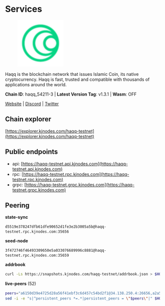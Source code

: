 # Services

<figure><img src="https://raw.githubusercontent.com/kj89/cosmos-images/main/logos/haqq.png" width="150" alt=""><figcaption></figcaption></figure>

Haqq is the blockchain network that issues Islamic Coin,  its native cryptocurrency. Haqq is fast, trusted and  compatible with thousands of applications around the world.

**Chain ID**: haqq_54211-3 | **Latest Version Tag**: v1.3.1 | **Wasm**: OFF

[Website](https://islamiccoin.net) | [Discord](https://discord.gg/hU9MHG5kZq) | [Twitter](https://twitter.com/Islamic_Coin)




## Chain explorer
[https://explorer.kjnodes.com/haqq-testnet](https://explorer.kjnodes.com/haqq-testnet)

## Public endpoints

* api: [https://haqq-testnet.api.kjnodes.com](https://haqq-testnet.api.kjnodes.com)
* rpc: [https://haqq-testnet.rpc.kjnodes.com](https://haqq-testnet.rpc.kjnodes.com)
* grpc: [https://haqq-testnet.grpc.kjnodes.com](https://haqq-testnet.grpc.kjnodes.com)

## Peering

**state-sync**

```text
d5519e378247dfb61dfe90652d1fe3e2b3005a5b@haqq-testnet.rpc.kjnodes.com:35656
```

**seed-node**

```text
3f472746f46493309650e5a033076689996c8881@haqq-testnet.rpc.kjnodes.com:35659
```

**addrbook**
```bash
curl -Ls https://snapshots.kjnodes.com/haqq-testnet/addrbook.json > $HOME/.haqqd/config/addrbook.json
```

**live-peers** (52)
```bash
peers="a6150d39e4725d28a56f41ebf3c6d457c54bd2f1@34.138.250.4:26656,a2a54da560ab8e02761946be42516b93d4ab5955@154.26.157.235:35656,f54d4de6d4ae81ec8a2315b54247872b315f198d@65.109.57.9:26656,927a323649e7dd8d4c75da6e5edaee439652b46f@65.109.92.241:20116,d5519e378247dfb61dfe90652d1fe3e2b3005a5b@65.109.68.190:35656,56158e0f2acf850114e82644afceb565a73b08cc@185.144.99.95:26656,2d13d679b64e1a574904a140f72815644ec71131@65.21.133.125:30656,6771e65c1b30cc514faf5943320fdda480fe9124@95.216.39.183:26656,48a2a7762a579d25bca95b0a3548b714238dd60b@213.239.216.252:20656,90b1d14fc7393c6b6452ecf8b3cdd078a445a238@65.109.112.178:29656,3df5a68b919177179c6dcb0b9c9354fd6bbba1c8@65.109.92.240:20116,b09a7df87767ae782099d5ee352d679e3260247a@65.108.124.219:34656,f50b6abb555c0d420834860d9a8f499801bb3ae8@135.181.62.222:26656,23ff658b56fbb8bc73372973a34733ff5d79b435@142.132.202.50:11604,c9cd5d439bbe7430b0beeae98ba61b17430e0bc8@154.26.157.229:35656,47a269c3e30f70d8234a2afd8e9055e74129fde0@65.108.129.29:36656,59af99085c961a6a5c8dc4bc8b3abffda16ddccb@135.181.38.62:26656,1fefb6b75431482502e125a290deba1e7e539d4e@135.181.148.11:26656,f93085d78df16bbd16a525683af7f857ce1cd983@188.40.98.169:36656,073a2d6ef69f04b563e160a0e33eab84ae093aa9@154.26.157.233:35656,eb503dddcc41ba801c646d63cc762de4e9c43aa4@35.228.23.164:26656,b87827b470b0fa37e6ff5d10703ffbe4b35dec46@149.102.133.3:35656,26f20a2f80a4738a30a9634947a3aae67da31be3@65.108.254.227:26656,78e3ef8adf819b479acc13a2f92ab5c0fa350aeb@66.45.231.30:11464,0629018cef2e53288757381ffdc0b84cbb5931cc@95.216.1.249:26656,f57fae1bdea281392b563a58978a2d8c0a37725f@95.217.233.234:26656,2cf9914750cbe3d8682511d5bd28b97eca895b23@188.34.153.111:26656,9eb507f9365313dbe7f426050fec9648298f58ee@109.205.183.51:26656,3ba8280c245f4d63a8f7913aea64a5071f0c76d7@65.109.18.166:54656,f1b1df46afd4c9d4f66051437078c0b85bc6b67b@65.108.206.118:61056,2c985526b0ef9cc1044b33b8f56db42e2e5f4145@149.102.131.216:35656,d9801eb3d439391f2ec2a27f4c117ce91c6aa1fc@149.102.133.40:35656,b8a448782429ee7679c580ec5ef20a7325916cb3@202.61.194.254:56656,b72f2156db8c87e679dc853730746ff40038120c@213.239.215.77:26656,cf5d60d0cdbdeb68caf1993a7422f942d37b56a7@194.163.142.120:35656,230d299006a432b0f44534ca8a19c8c876c0ccb3@85.10.193.246:26656,ba56c564a5430632e59e2b08fc348735bc56b32f@154.12.232.140:26656,d7ac44bf8f8d760c3df1a8695145021f35feb985@34.88.220.124:26656,a884387139109784cad9193652b82ef20a85d713@38.242.159.148:26656,32a8eec046b95e8646ff0810b4596dc7083a0beb@65.108.145.131:26656,b1c07038b5b9b96d6fb35e4bb417af7ed238e733@95.217.35.186:26656,00864d91f9a8c9431c3bc12422ae9593bc12db66@185.211.5.228:26656,ed145a35b436878c1f1c10634bd18600f3696e17@95.217.181.142:26656,4990ed7074424046184dd474df40902c30f34182@65.108.250.241:26656,24e894d4d8a18276acf6051cccf369a1ce69842d@65.108.151.105:26656,0f56d6cd1eae6fd5de684bcc6ee63622e17436af@149.102.149.117:35656,5c11c697aaf2dabf96e3eb7e7e621c200bd309ee@65.21.225.58:26656,b80f30aad5008d3d99b5500a84a82220658d2bbe@34.68.29.247:35656,b9e8ec4eeb359e1b3cf5675563e72787b9d40adf@95.217.132.146:26656,181c3ef9dba190c45ad8143550188d24e471b7a5@148.251.47.69:16656,90b40d2b773090b82aa7788c2d1937e4fd6d2dc0@65.108.231.124:19656,5034467ea06fed661f02770ca27197d033df71d2@149.102.132.138:35656"
sed -i -e "s|^persistent_peers *=.*|persistent_peers = \"$peers\"|" $HOME/.haqqd/config/config.toml
```

